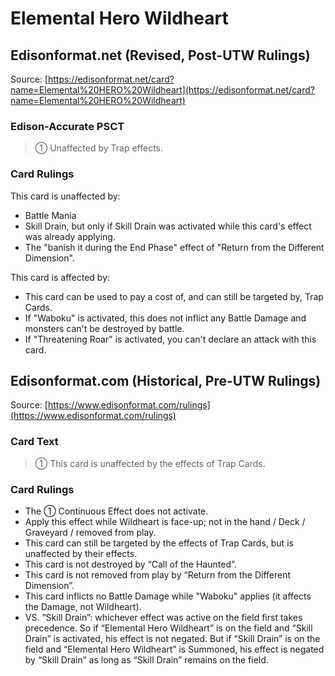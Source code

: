 # Elemental Hero Wildheart

## Edisonformat.net (Revised, Post-UTW Rulings)

Source: [https://edisonformat.net/card?name=Elemental%20HERO%20Wildheart](https://edisonformat.net/card?name=Elemental%20HERO%20Wildheart)

### Edison-Accurate PSCT

> ① Unaffected by Trap effects.

### Card Rulings

This card is unaffected by:
*   Battle Mania
*   Skill Drain, but only if Skill Drain was activated while this card's effect was already applying.
*   The "banish it during the End Phase" effect of "Return from the Different Dimension".

This card is affected by:
*   This card can be used to pay a cost of, and can still be targeted by, Trap Cards.
*   If "Waboku" is activated, this does not inflict any Battle Damage and monsters can't be destroyed by battle.
*   If "Threatening Roar" is activated, you can't declare an attack with this card.


## Edisonformat.com (Historical, Pre-UTW Rulings)

Source: [https://www.edisonformat.com/rulings](https://www.edisonformat.com/rulings)

### Card Text

> ① This card is unaffected by the effects of Trap Cards.

### Card Rulings

*   The ① Continuous Effect does not activate.
*   Apply this effect while Wildheart is face-up; not in the hand / Deck / Graveyard / removed from play.
*   This card can still be targeted by the effects of Trap Cards, but is unaffected by their effects.
*   This card is not destroyed by “Call of the Haunted”.
*   This card is not removed from play by “Return from the Different Dimension”.
*   This card inflicts no Battle Damage while "Waboku" applies (it affects the Damage, not Wildheart).
*   VS. “Skill Drain”: whichever effect was active on the field first takes precedence. So if “Elemental Hero Wildheart” is on the field and “Skill Drain” is activated, his effect is not negated. But if “Skill Drain” is on the field and “Elemental Hero Wildheart” is Summoned, his effect is negated by “Skill Drain” as long as “Skill Drain” remains on the field.


